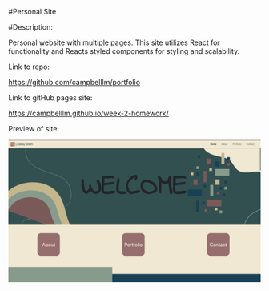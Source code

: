 #Personal Site

#Description:

Personal website with multiple pages. This site utilizes React for functionality and Reacts styled components for styling and scalability.

Link to repo:

https://github.com/campbelllm/portfolio

Link to gitHub pages site:

https://campbelllm.github.io/week-2-homework/

Preview of site:

![Preview of Project](./src/Images/portfolioPreview.png)